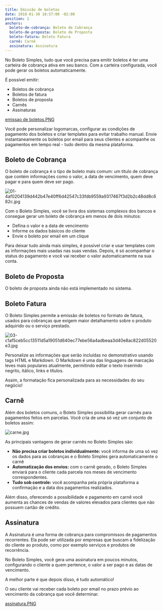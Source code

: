 ```yaml
---
title: Emissão de boletos
date: 2018-01-30 18:57:00 -02:00
position: 1
anchors:
  boleto-de-cobrança: Boleto de Cobrança
  boleto-de-proposta: Boleto de Proposta
  boleto-fatura: Boleto Fatura
  carnê: Carnê
  assinatura: Assinatura
---
```


No Boleto Simples, tudo que você precisa para emitir boletos é ter uma carteira de cobrança ativa em seu banco. Com a carteira configurada, você pode gerar os boletos automaticamente. 

É possível emitir:

* Boletos de cobrança
* Boletos de fatura
* Boletos de proposta
* Carnês
* Assinaturas

[emissao de boletos.PNG](/uploads/emissao%20de%20boletos.PNG)

Você pode personalizar logomarcas, configurar as condições de pagamento dos boletos e criar templates para evitar trabalho manual. 
Envie instantaneamente os boletos por email para seus clientes e acompanhe os pagamentos em tempo real - tudo dentro da mesma plataforma.

## Boleto de Cobrança

O boleto de cobrança é o tipo de boleto mais comum: um título de cobrança que contém informações como o valor, a data de vencimento, quem deve pagar e para quem deve ser pago.

![01-4af0204139d442b47e40ff6d42547c33fdb9559a9317467f3d2b2c48dd8c682c.jpg](/uploads/01-4af0204139d442b47e40ff6d42547c33fdb9559a9317467f3d2b2c48dd8c682c.jpg)

Com o Boleto Simples, você se livra dos sistemas complexos dos bancos e consegue gerar um boleto de cobrança em menos de dois minutos:

* Defina o valor e a data de vencimento
* Informe os dados básicos do cliente
* Envie o boleto por email em um clique

Para deixar tudo ainda mais simples, é possível criar e usar templates com as informações mais usadas nas suas vendas. Depois, é só acompanhar o status do pagamento e você vai receber o valor automaticamente na sua conta.


## Boleto de Proposta

O boleto de proposta ainda não está implementado no sistema.

## Boleto Fatura

O Boleto Simples permite a emissão de boletos no formato de fatura, usados para cobranças que exigem maior detalhamento sobre o produto adquirido ou o serviço prestado. 

![03-c1af5ceb5cc13511d5a19051d640ec77ebe56a4adbeaa3d40e8ac822d05520e3.jpg](/uploads/03-c1af5ceb5cc13511d5a19051d640ec77ebe56a4adbeaa3d40e8ac822d05520e3.jpg)

Personalize as informações que serão incluídas no demonstrativo usando tags HTML e Markdown. O Markdown é uma das linguagens de marcação leves mais populares atualmente, permitindo editar o texto inserindo negrito, itálico, links e títulos. 

Assim, a formatação fica personalizada para as necessidades do seu negócio!

## Carnê

Além dos boletos comuns, o Boleto Simples possibilita gerar carnês para pagamentos feitos em parcelas. Você cria de uma só vez um conjunto de boletos assim:

![carne.jpg](/uploads/carne.jpg)

As principais vantagens de gerar carnês no Boleto Simples são:

* **Não precisa criar boletos individualmente:** você informa de uma só vez os dados para as cobranças e o Boleto Simples gera automaticamente o carnê
* **Automatização dos envios:** com o carnê gerado, o Boleto Simples enviará para o cliente cada parcela nos meses de vencimento correspondentes.
* **Tudo sob controle:** você acompanha pela própria plataforma a confirmação e a data dos pagamentos realizados.

Além disso, oferecendo a possibilidade e pagamento em carnê você aumenta as chances de vendas de valores elevados para clientes que não possuem cartão de crédito.

## Assinatura

A Assinatura é uma forma de cobrança para compromissos de pagamentos recorrentes. Ela pode ser utilizada por empresas que buscam a fidelização do cliente ao produto, como por exemplo serviços e produtos de recorrência.

No Boleto Simples, você gera uma assinatura em poucos minutos, configurando o cliente a quem pertence, o valor a ser pago e as datas de vencimento.

A melhor parte é que depois disso, é tudo automático! 

O seu cliente vai receber cada boleto por email no prazo prévio ao vencimento da cobrança que você determinar.

[assinatura.PNG](/uploads/assinatura.PNG)
